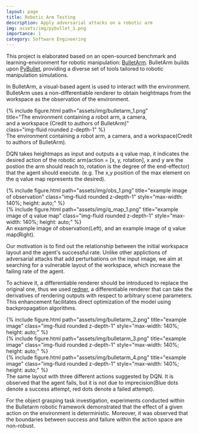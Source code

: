 ```yaml
---
layout: page
title: Robotic Arm Testing
description: Apply adversarial attacks on a robotic arm
img: assets/img/pybullet_1.png
importance: 1
category: Software Engineering
---
```


This project is elaborated based on an open-sourced benchmark and learning-environment
for robotic manipulation: <a href="https://github.com/ColinKohler/BulletArm">BulletArm</a>.  BulletArm builds upon <a href="https://pybullet.org/wordpress/">PyBullet</a>, providing a diverse set of tools tailored to robotic manipulation simulations.

In BulletArm, a visual-based agent is used to interact with the environment. BulletArm uses a non-differentiable renderer to obtain heightmaps from the workspace as the observation of the environment.

<div class="row justify-content-center"> <!-- Center the row -->
    <div class="col-sm mt-4 mt-md-1 text-center"> <!-- Center the column content -->
    </div>
    <div class="col-sm mt-4 mt-md-1 text-center" style="width: 80%;"> 
        {% include figure.html path="assets/img/bulletarm_1.png" title="The environment containing a robot arm, a camera, and a workspace (Credit to authors of BulletArm)" class="img-fluid rounded z-depth-1" %}
    </div>
    <div class="col-sm mt-4 mt-md-1 text-center"> <!-- Center the column content -->
    </div>
</div>

<div class="caption">
    The environment containing a robot arm, a camera, and a workspace(Credit to authors of BulletArm).
</div>

DQN takes heightmaps as input and outputs a q value map, it indicates the desired action of the robotic arm(action = [x, y, rotation], x and y are the postion the arm should reach to, rotation is the degree of the end-effector) that the agent should execute. (e.g. The x,y position of the max element on the q value map represents the desired).



<div class="row justify-content-center"> 
    <div class="col-sm mt-4 mt-md-0 text-center"> 
        {% include figure.html path="assets/img/obs_1.png" title="example image of observation" class="img-fluid rounded z-depth-1" style="max-width: 140%; height: auto;" %}
    </div>
    <div class="col-sm mt-4 mt-md-1 text-center"> 
        {% include figure.html path="assets/img/q_map_1.png" title="example image of q value map" class="img-fluid rounded z-depth-1" style="max-width: 140%; height: auto;" %}
    </div>
</div>

<div class="caption">
    An example image of observation(Left), and an example image of q value map(Right).
</div>

Our motivation is to find out the relationship between the initial workspace layout and the agent's successful rate. Unlike other applictions of adversarial attacks that add perturbations on the input image, we aim at searching for a vulnerable layout of the workspace, which increase the failing rate of the agent.

To achieve it, a differentiable renderer should be introduced to replace the original one, thus we used <a href="https://github.com/BachiLi/redner/tree/master">redner</a>, a differentiable renderer that can take the derivatives of rendering outputs with respect to arbitrary scene parameters. This enhancement facilitates direct optimization of the model using backpropagation algorithms.

<div class="row justify-content-center"> 
    <div class="col-sm mt-4 mt-md-1 text-center"> 
        {% include figure.html path="assets/img/bulletarm_2.png" title="example image" class="img-fluid rounded z-depth-1" style="max-width: 140%; height: auto;" %}
    </div>
    <div class="col-sm mt-4 mt-md-1 text-center"> 
        {% include figure.html path="assets/img/bulletarm_3.png" title="example image" class="img-fluid rounded z-depth-1" style="max-width: 140%; height: auto;" %}
    </div>
    <div class="col-sm mt-4 mt-md-1 text-center"> 
        {% include figure.html path="assets/img/bulletarm_4.png" title="example image" class="img-fluid rounded z-depth-1" style="max-width: 140%; height: auto;" %}
    </div>
</div>

<div class="caption">
    The same layout with three different actions suggested by DQN. It is observed that the agent fails, but it is not due to imprecision(Blue dots denote a success attempt, red dots denote a failed attempt).
</div>

For the object grasping task investigation, experiments conducted within the Bulletarm robotic framework demonstrated that the effect of a given action on the environment is deterministic. Moreover, it was observed that the boundaries between success and failure within the action space are non-robust.